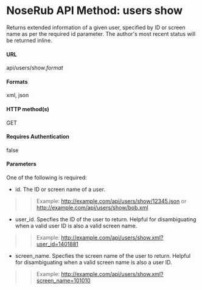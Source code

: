 # NoseRub API Method: users show #

Returns extended information of a given user, specified by ID or screen name as per the required id parameter.
The author's most recent status will be returned inline.

#### URL ####
api/users/show._format_

#### Formats ####
xml, json

#### HTTP method(s) ####
GET

#### Requires Authentication ####
false

#### Parameters ####

One of the following is required:

  * id.  The ID or screen name of a user.
> > Example: http://example.com/api/users/show/12345.json or http://example.com/api/users/show/bob.xml
  * user\_id. Specfies the ID of the user to return. Helpful for disambiguating when a valid user ID is also a valid screen name.
> > Example: http://example.com/api/users/show.xml?user_id=1401881
  * screen\_name. Specfies the screen name of the user to return. Helpful for disambiguating when a valid screen name is also a user ID.
> > Example: http://example.com/api/users/show.xml?screen_name=101010